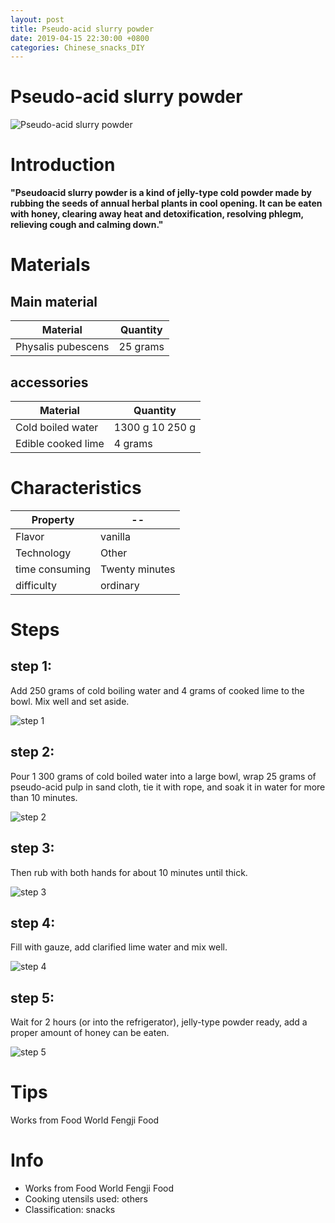 ```yaml
---
layout: post
title: Pseudo-acid slurry powder
date: 2019-04-15 22:30:00 +0800
categories: Chinese_snacks_DIY
---
```


# Pseudo-acid slurry powder

![Pseudo-acid slurry powder]({{site.baseurl}}/img/452491/452491.jpg)

# Introduction

**"Pseudoacid slurry powder is a kind of jelly-type cold powder made by rubbing the seeds of annual herbal plants in cool opening. It can be eaten with honey, clearing away heat and detoxification, resolving phlegm, relieving cough and calming down."**

# Materials


## Main material

Material|Quantity
--|--
Physalis pubescens|25 grams

## accessories

Material|Quantity
--|--
Cold boiled water|1300 g 10 250 g
Edible cooked lime|4 grams

# Characteristics

Property|--
--|--
Flavor|vanilla
Technology|Other
time consuming|Twenty minutes
difficulty|ordinary

# Steps

## step 1:

Add 250 grams of cold boiling water and 4 grams of cooked lime to the bowl. Mix well and set aside.

![step 1]({{site.baseurl}}/img/452491/1.jpg)

## step 2:

Pour 1 300 grams of cold boiled water into a large bowl, wrap 25 grams of pseudo-acid pulp in sand cloth, tie it with rope, and soak it in water for more than 10 minutes.

![step 2]({{site.baseurl}}/img/452491/2.jpg)

## step 3:

Then rub with both hands for about 10 minutes until thick.

![step 3]({{site.baseurl}}/img/452491/3.jpg)

## step 4:

Fill with gauze, add clarified lime water and mix well.

![step 4]({{site.baseurl}}/img/452491/4.jpg)

## step 5:

Wait for 2 hours (or into the refrigerator), jelly-type powder ready, add a proper amount of honey can be eaten.

![step 5]({{site.baseurl}}/img/452491/5.jpg)

# Tips

Works from Food World Fengji Food

# Info

- Works from Food World Fengji Food
- Cooking utensils used: others
- Classification: snacks